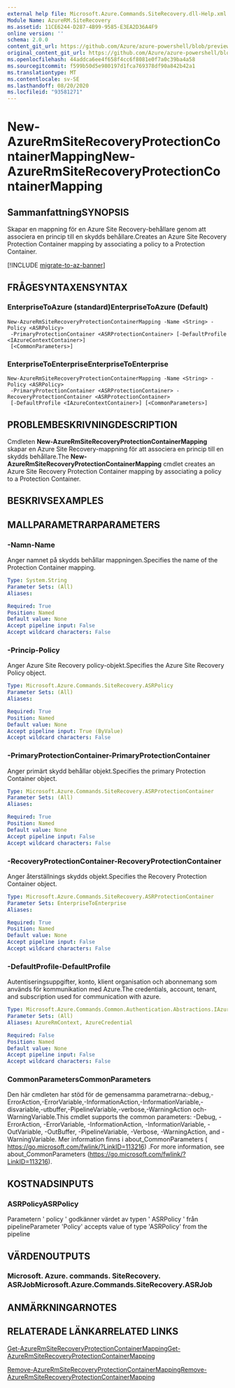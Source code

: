 ```yaml
---
external help file: Microsoft.Azure.Commands.SiteRecovery.dll-Help.xml
Module Name: AzureRM.SiteRecovery
ms.assetid: 11CE6244-D287-4B99-9585-E3EA2D36A4F9
online version: ''
schema: 2.0.0
content_git_url: https://github.com/Azure/azure-powershell/blob/preview/src/ResourceManager/SiteRecovery/Commands.SiteRecovery/help/New-AzureRmSiteRecoveryProtectionContainerMapping.md
original_content_git_url: https://github.com/Azure/azure-powershell/blob/preview/src/ResourceManager/SiteRecovery/Commands.SiteRecovery/help/New-AzureRmSiteRecoveryProtectionContainerMapping.md
ms.openlocfilehash: 44addca6ee4f658f4cc6f8081e0f7a0c39ba4a58
ms.sourcegitcommit: f599b50d5e980197d1fca769378df90a842b42a1
ms.translationtype: MT
ms.contentlocale: sv-SE
ms.lasthandoff: 08/20/2020
ms.locfileid: "93581271"
---
```

# <span data-ttu-id="d6bbf-101">New-AzureRmSiteRecoveryProtectionContainerMapping</span><span class="sxs-lookup"><span data-stu-id="d6bbf-101">New-AzureRmSiteRecoveryProtectionContainerMapping</span></span>

## <span data-ttu-id="d6bbf-102">Sammanfattning</span><span class="sxs-lookup"><span data-stu-id="d6bbf-102">SYNOPSIS</span></span>
<span data-ttu-id="d6bbf-103">Skapar en mappning för en Azure Site Recovery-behållare genom att associera en princip till en skydds behållare.</span><span class="sxs-lookup"><span data-stu-id="d6bbf-103">Creates an Azure Site Recovery Protection Container mapping by associating a policy to a Protection Container.</span></span>

[!INCLUDE [migrate-to-az-banner](../../includes/migrate-to-az-banner.md)]

## <span data-ttu-id="d6bbf-104">FRÅGESYNTAXEN</span><span class="sxs-lookup"><span data-stu-id="d6bbf-104">SYNTAX</span></span>

### <span data-ttu-id="d6bbf-105">EnterpriseToAzure (standard)</span><span class="sxs-lookup"><span data-stu-id="d6bbf-105">EnterpriseToAzure (Default)</span></span>
```
New-AzureRmSiteRecoveryProtectionContainerMapping -Name <String> -Policy <ASRPolicy>
 -PrimaryProtectionContainer <ASRProtectionContainer> [-DefaultProfile <IAzureContextContainer>]
 [<CommonParameters>]
```

### <span data-ttu-id="d6bbf-106">EnterpriseToEnterprise</span><span class="sxs-lookup"><span data-stu-id="d6bbf-106">EnterpriseToEnterprise</span></span>
```
New-AzureRmSiteRecoveryProtectionContainerMapping -Name <String> -Policy <ASRPolicy>
 -PrimaryProtectionContainer <ASRProtectionContainer> -RecoveryProtectionContainer <ASRProtectionContainer>
 [-DefaultProfile <IAzureContextContainer>] [<CommonParameters>]
```

## <span data-ttu-id="d6bbf-107">PROBLEMBESKRIVNING</span><span class="sxs-lookup"><span data-stu-id="d6bbf-107">DESCRIPTION</span></span>
<span data-ttu-id="d6bbf-108">Cmdleten **New-AzureRmSiteRecoveryProtectionContainerMapping** skapar en Azure Site Recovery-mappning för att associera en princip till en skydds behållare.</span><span class="sxs-lookup"><span data-stu-id="d6bbf-108">The **New-AzureRmSiteRecoveryProtectionContainerMapping** cmdlet creates an Azure Site Recovery Protection Container mapping by associating a policy to a Protection Container.</span></span>

## <span data-ttu-id="d6bbf-109">BESKRIVS</span><span class="sxs-lookup"><span data-stu-id="d6bbf-109">EXAMPLES</span></span>

## <span data-ttu-id="d6bbf-110">MALLPARAMETRAR</span><span class="sxs-lookup"><span data-stu-id="d6bbf-110">PARAMETERS</span></span>

### <span data-ttu-id="d6bbf-111">-Namn</span><span class="sxs-lookup"><span data-stu-id="d6bbf-111">-Name</span></span>
<span data-ttu-id="d6bbf-112">Anger namnet på skydds behållar mappningen.</span><span class="sxs-lookup"><span data-stu-id="d6bbf-112">Specifies the name of the Protection Container mapping.</span></span>

```yaml
Type: System.String
Parameter Sets: (All)
Aliases: 

Required: True
Position: Named
Default value: None
Accept pipeline input: False
Accept wildcard characters: False
```

### <span data-ttu-id="d6bbf-113">-Princip</span><span class="sxs-lookup"><span data-stu-id="d6bbf-113">-Policy</span></span>
<span data-ttu-id="d6bbf-114">Anger Azure Site Recovery policy-objekt.</span><span class="sxs-lookup"><span data-stu-id="d6bbf-114">Specifies the Azure Site Recovery Policy object.</span></span>

```yaml
Type: Microsoft.Azure.Commands.SiteRecovery.ASRPolicy
Parameter Sets: (All)
Aliases: 

Required: True
Position: Named
Default value: None
Accept pipeline input: True (ByValue)
Accept wildcard characters: False
```

### <span data-ttu-id="d6bbf-115">-PrimaryProtectionContainer</span><span class="sxs-lookup"><span data-stu-id="d6bbf-115">-PrimaryProtectionContainer</span></span>
<span data-ttu-id="d6bbf-116">Anger primärt skydd behållar objekt.</span><span class="sxs-lookup"><span data-stu-id="d6bbf-116">Specifies the primary Protection Container object.</span></span>

```yaml
Type: Microsoft.Azure.Commands.SiteRecovery.ASRProtectionContainer
Parameter Sets: (All)
Aliases: 

Required: True
Position: Named
Default value: None
Accept pipeline input: False
Accept wildcard characters: False
```

### <span data-ttu-id="d6bbf-117">-RecoveryProtectionContainer</span><span class="sxs-lookup"><span data-stu-id="d6bbf-117">-RecoveryProtectionContainer</span></span>
<span data-ttu-id="d6bbf-118">Anger återställnings skydds objekt.</span><span class="sxs-lookup"><span data-stu-id="d6bbf-118">Specifies the Recovery Protection Container object.</span></span>

```yaml
Type: Microsoft.Azure.Commands.SiteRecovery.ASRProtectionContainer
Parameter Sets: EnterpriseToEnterprise
Aliases: 

Required: True
Position: Named
Default value: None
Accept pipeline input: False
Accept wildcard characters: False
```

### <span data-ttu-id="d6bbf-119">-DefaultProfile</span><span class="sxs-lookup"><span data-stu-id="d6bbf-119">-DefaultProfile</span></span>
<span data-ttu-id="d6bbf-120">Autentiseringsuppgifter, konto, klient organisation och abonnemang som används för kommunikation med Azure.</span><span class="sxs-lookup"><span data-stu-id="d6bbf-120">The credentials, account, tenant, and subscription used for communication with azure.</span></span>

```yaml
Type: Microsoft.Azure.Commands.Common.Authentication.Abstractions.IAzureContextContainer
Parameter Sets: (All)
Aliases: AzureRmContext, AzureCredential

Required: False
Position: Named
Default value: None
Accept pipeline input: False
Accept wildcard characters: False
```

### <span data-ttu-id="d6bbf-121">CommonParameters</span><span class="sxs-lookup"><span data-stu-id="d6bbf-121">CommonParameters</span></span>
<span data-ttu-id="d6bbf-122">Den här cmdleten har stöd för de gemensamma parametrarna:-debug,-ErrorAction,-ErrorVariable,-InformationAction,-InformationVariable,-disvariable,-utbuffer,-PipelineVariable,-verbose,-WarningAction och-WarningVariable.</span><span class="sxs-lookup"><span data-stu-id="d6bbf-122">This cmdlet supports the common parameters: -Debug, -ErrorAction, -ErrorVariable, -InformationAction, -InformationVariable, -OutVariable, -OutBuffer, -PipelineVariable, -Verbose, -WarningAction, and -WarningVariable.</span></span> <span data-ttu-id="d6bbf-123">Mer information finns i about_CommonParameters ( https://go.microsoft.com/fwlink/?LinkID=113216) .</span><span class="sxs-lookup"><span data-stu-id="d6bbf-123">For more information, see about_CommonParameters (https://go.microsoft.com/fwlink/?LinkID=113216).</span></span>

## <span data-ttu-id="d6bbf-124">KOSTNADS</span><span class="sxs-lookup"><span data-stu-id="d6bbf-124">INPUTS</span></span>

### <span data-ttu-id="d6bbf-125">ASRPolicy</span><span class="sxs-lookup"><span data-stu-id="d6bbf-125">ASRPolicy</span></span>
<span data-ttu-id="d6bbf-126">Parametern ' policy ' godkänner värdet av typen ' ASRPolicy ' från pipeline</span><span class="sxs-lookup"><span data-stu-id="d6bbf-126">Parameter 'Policy' accepts value of type 'ASRPolicy' from the pipeline</span></span>

## <span data-ttu-id="d6bbf-127">VÄRDEN</span><span class="sxs-lookup"><span data-stu-id="d6bbf-127">OUTPUTS</span></span>

### <span data-ttu-id="d6bbf-128">Microsoft. Azure. commands. SiteRecovery. ASRJob</span><span class="sxs-lookup"><span data-stu-id="d6bbf-128">Microsoft.Azure.Commands.SiteRecovery.ASRJob</span></span>

## <span data-ttu-id="d6bbf-129">ANMÄRKNINGAR</span><span class="sxs-lookup"><span data-stu-id="d6bbf-129">NOTES</span></span>

## <span data-ttu-id="d6bbf-130">RELATERADE LÄNKAR</span><span class="sxs-lookup"><span data-stu-id="d6bbf-130">RELATED LINKS</span></span>

[<span data-ttu-id="d6bbf-131">Get-AzureRmSiteRecoveryProtectionContainerMapping</span><span class="sxs-lookup"><span data-stu-id="d6bbf-131">Get-AzureRmSiteRecoveryProtectionContainerMapping</span></span>](./Get-AzureRmSiteRecoveryProtectionContainerMapping.md)

[<span data-ttu-id="d6bbf-132">Remove-AzureRmSiteRecoveryProtectionContainerMapping</span><span class="sxs-lookup"><span data-stu-id="d6bbf-132">Remove-AzureRmSiteRecoveryProtectionContainerMapping</span></span>](./Remove-AzureRmSiteRecoveryProtectionContainerMapping.md)
